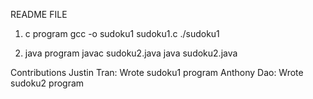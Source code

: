 README FILE 

1. c program
gcc -o sudoku1 sudoku1.c
./sudoku1

2. java program
javac sudoku2.java
java sudoku2.java 

Contributions 
Justin Tran: Wrote sudoku1 program 
Anthony Dao: Wrote sudoku2 program
